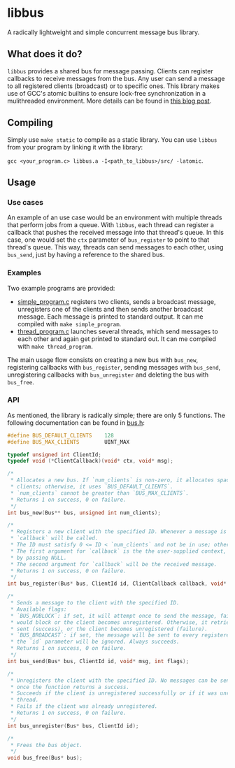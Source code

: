 # libbus #
A radically lightweight and simple concurrent message bus library.

## What does it do? ##
`libbus` provides a shared bus for message passing. Clients can register callbacks to receive messages from the bus. Any user can send a message to all registered clients (broadcast) or to specific ones. This library makes use of GCC's atomic builtins to ensure lock-free synchronization in a mulithreaded environment. More details can be found in [this blog post](https://scavengersecurity.com/posts/libbus/).

## Compiling ##
Simply use `make static` to compile as a static library. You can use `libbus` from your program by linking it with the library:

`gcc <your_program.c> libbus.a -I<path_to_libbus>/src/ -latomic`.

## Usage ##

### Use cases ###
An example of an use case would be an environment with multiple threads that perform jobs from a queue. With `libbus`, each thread can register a callback that pushes the received message into that thread's queue. In this case, one would set the `ctx` parameter of `bus_register` to point to that thread's queue. This way, threads can send messages to each other, using `bus_send`, just by having a reference to the shared bus.

### Examples ###
Two example programs are provided:
* [simple_program.c](examples/simple_program.c) registers two clients, sends a broadcast message, unregisters one of the clients and then sends another broadcast message. Each message is printed to standard output. It can me compiled with `make simple_program`.
* [thread_program.c](examples/thread_program.c) launches several threads, which send messages to each other and again get printed to standard out. It can me compiled with `make thread_program`.

The main usage flow consists on creating a new bus with `bus_new`, registering callbacks with `bus_register`, sending messages with `bus_send`, unregistering callbacks with `bus_unregister` and deleting the bus with `bus_free`.

### API ###
As mentioned, the library is radically simple; there are only 5 functions. The following documentation can be found in [bus.h](src/bus.h):

```C
#define BUS_DEFAULT_CLIENTS    128
#define BUS_MAX_CLIENTS        UINT_MAX

typedef unsigned int ClientId;
typedef void (*ClientCallback)(void* ctx, void* msg);

/*
 * Allocates a new bus. If `num_clients` is non-zero, it allocates space for said number of
 * clients; otherwise, it uses `BUS_DEFAULT_CLIENTS`.
 * `num_clients` cannot be greater than `BUS_MAX_CLIENTS`.
 * Returns 1 on success, 0 on failure.
 */
int bus_new(Bus** bus, unsigned int num_clients);

/* 
 * Registers a new client with the specified ID. Whenever a message is sent to this client,
 * `callback` will be called.
 * The ID must satisfy 0 <= ID < `num_clients` and not be in use; otherwise the function fails.
 * The first argument for `callback` is the the user-supplied context, `ctx`. It can be ommitted
 * by passing NULL.
 * The second argument for `callback` will be the received message.
 * Returns 1 on success, 0 on failure.
 */
int bus_register(Bus* bus, ClientId id, ClientCallback callback, void* ctx);

/*
 * Sends a message to the client with the specified ID.
 * Available flags:
 * `BUS_NOBLOCK`: if set, it will attempt once to send the message, failing if the call
 * would block or the client becomes unregistered. Otherwise, it retries until the message is
 * sent (success), or the client becomes unregistered (failure).
 * `BUS_BROADCAST`: if set, the message will be sent to every registered client, and
 * the `id` parameter will be ignored. Always succeeds.
 * Returns 1 on success, 0 on failure.
 */
int bus_send(Bus* bus, ClientId id, void* msg, int flags);

/*
 * Unregisters the client with the specified ID. No messages can be sent to the specified client
 * once the function returns a success.
 * Succeeds if the client is unregistered successfully or if it was unregistered from a separate
 * thread.
 * Fails if the client was already unregistered.
 * Returns 1 on success, 0 on failure.
 */
int bus_unregister(Bus* bus, ClientId id);

/*
 * Frees the bus object.
 */
void bus_free(Bus* bus);
```
